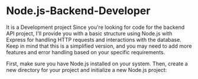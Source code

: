 # Node.js-Backend-Developer
It is a Development project
Since you're looking for code for the backend API project, I'll provide you with a basic structure using Node.js with Express for handling HTTP requests and interactions with the database. Keep in mind that this is a simplified version, and you may need to add more features and error handling based on your specific requirements.

First, make sure you have Node.js installed on your system. Then, create a new directory for your project and initialize a new Node.js project:
